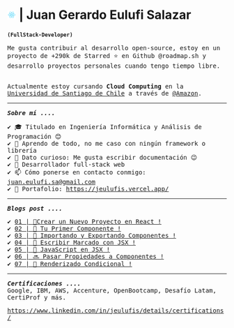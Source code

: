 # <code><img height="20" src="https://raw.githubusercontent.com/github/explore/80688e429a7d4ef2fca1e82350fe8e3517d3494d/topics/react/react.png"></code> | Juan Gerardo Eulufi Salazar

**`(FullStack-Developer)`**

<samp>
Me gusta contribuir al desarrollo open-source, estoy en un proyecto de +290k de Starred ⭐ en Github @roadmap.sh y desarrollo proyectos personales cuando tengo tiempo libre.
<br>
<br>

Actualmente estoy cursando **Cloud Computing** en la [Universidad de Santiago de Chile](https://www.usach.cl/) a través de [@Amazon](https://aws.amazon.com/es/).
<hr>

***Sobre mí ....***

✔ 🎓 Titulado en Ingeniería Informática y Análisis de Programación 😊<br>
✔ 🌱 Aprendo de todo, no me caso con ningún framework o librería<br>
✔ 🧩 Dato curioso: Me gusta escribir documentación 😉<br>
✔ 🔭 Desarrollador full-stack web<br>
✔ 📫 Cómo ponerse en contacto conmigo: juan.eulufi.sa@gmail.com<br>
✔ 🎨 Portafolio: https://jeulufis.vercel.app/

<hr>

***Blogs post ....***

<!-- BLOG-POST-LIST:START -->

✔ [01 | 🍦Crear un Nuevo Proyecto en React !](https://react-universal.vercel.app/blog/2024-post/create-new-project-in-react)<br>
✔ [02 | 💯 Tu Primer Componente !](https://react-universal.vercel.app/blog/2024-post/your-first-component)<br>
✔ [03 | 📖 Importando y Exportando Componentes !](https://react-universal.vercel.app/blog/2024-post/importing-and-exporting-components)<br>
✔ [04 | 🧩 Escribir Marcado con JSX !](https://react-universal.vercel.app/blog/2024-post/efficient-jsx-for-your-react-components)<br>
✔ [05 | 💛 JavaScript en JSX !](https://react-universal.vercel.app/blog/2024-post/javascript-in-js)<br>
✔ [06 | 🔜 Pasar Propiedades a Componentes !](https://react-universal.vercel.app/blog/2024-post/props-to-a-components)<br>
✔ [07 | 🎨 Renderizado Condicional !](https://react-universal.vercel.app/blog/2024-post/conditional-rendering)
  
<!-- BLOG-POST-LIST:END -->

<hr>

***Certificaciones ....***<br>
Google, IBM, AWS, Accenture, OpenBootcamp, Desafío Latam, CertiProf y más.

https://www.linkedin.com/in/jeulufis/details/certifications/
</samp>




